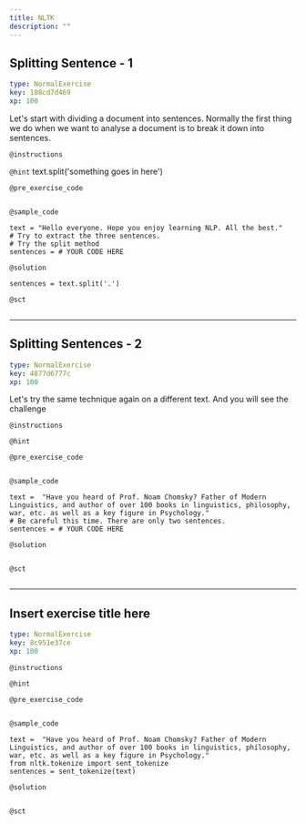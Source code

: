 ```yaml
---
title: NLTK
description: ""
---
```


## Splitting Sentence - 1

```yaml
type: NormalExercise
key: 108cd7d469
xp: 100
```

Let's start with dividing a document into sentences. Normally the first thing we do when we want to analyse a document is to break it down into sentences.

`@instructions`


`@hint`
text.split('something goes in here')

`@pre_exercise_code`
```{python}

```

`@sample_code`
```{python}
text = "Hello everyone. Hope you enjoy learning NLP. All the best."
# Try to extract the three sentences.
# Try the split method
sentences = # YOUR CODE HERE
```

`@solution`
```{python}
sentences = text.split('.')
```

`@sct`
```{python}

```

---

## Splitting Sentences - 2

```yaml
type: NormalExercise
key: 4877d6777c
xp: 100
```

Let's try the same technique again on a different text. And you will see the challenge

`@instructions`


`@hint`


`@pre_exercise_code`
```{python}

```

`@sample_code`
```{python}
text =  "Have you heard of Prof. Noam Chomsky? Father of Modern Linguistics, and author of over 100 books in linguistics, philosophy, war, etc. as well as a key figure in Psychology."
# Be careful this time. There are only two sentences.
sentences = # YOUR CODE HERE
```

`@solution`
```{python}

```

`@sct`
```{python}

```

---

## Insert exercise title here

```yaml
type: NormalExercise
key: 8c951e37ce
xp: 100
```



`@instructions`


`@hint`


`@pre_exercise_code`
```{python}

```

`@sample_code`
```{python}
text =  "Have you heard of Prof. Noam Chomsky? Father of Modern Linguistics, and author of over 100 books in linguistics, philosophy, war, etc. as well as a key figure in Psychology."
from nltk.tokenize import sent_tokenize
sentences = sent_tokenize(text)
```

`@solution`
```{python}

```

`@sct`
```{python}

```
